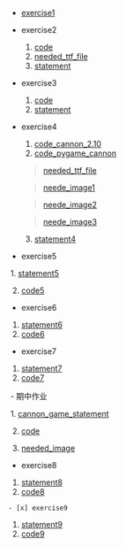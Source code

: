 - [exercise1](http://note.youdao.com/noteshare?id=d646ac76110cb7822ec38c5de546f585)

- exercise2
  1. [code](http://note.youdao.com/noteshare?id=b6a0a9f72b0bcdd47093e7019ac3eeed)
  2. [needed_ttf_file](http://note.youdao.com/noteshare?id=f13512a21e33ae3c4d3d4e533c77bf60)
  3. [statement](http://note.youdao.com/noteshare?id=f3becf6ac3f1f32e34a00c56cacf3965)
  
- exercise3
  1. [code](http://note.youdao.com/noteshare?id=a0198e895ad1648c3e8dadb5dd580633)
  2. [statement](http://note.youdao.com/noteshare?id=861655305cc0bb6b2ce1a3d88b85cd2c)
  
- exercise4
  1. [code_cannon_2.10](http://note.youdao.com/noteshare?id=6e78e2fab1f3681f633cb8cdcc25f957)
  2. [code_pygame_cannon](http://note.youdao.com/noteshare?id=3a0c2fdb4a056906acdc5948150c4768)
  > [needed_ttf_file](http://note.youdao.com/noteshare?id=f13512a21e33ae3c4d3d4e533c77bf60)
  
  > [neede_image1](http://note.youdao.com/noteshare?id=5eedae52d7115f47012b136f4adde3cd)
  
  > [neede_image2](http://note.youdao.com/noteshare?id=fc4438e8c309bd3db18dad479faff586)
  
  > [neede_image3](http://note.youdao.com/noteshare?id=dfc700f510ed5f8e26fec26ab5fcaf34)
  
  3. [statement4](http://note.youdao.com/noteshare?id=67677357e96c378149cbc4fd3eb262bc)

- exercise5

  1. [statement5](http://note.youdao.com/noteshare?id=1e4ee6f81aa565bca8c0d931bb8ee990)
  
  2. [code5](http://note.youdao.com/noteshare?id=061da04030fe1e2a1a265010a98417b8)
  
 -  exercise6
 
  1. [statement6](http://note.youdao.com/noteshare?id=ed6ecb544b782e2842f0b3f3def3eeb4)
  2. [code6](http://note.youdao.com/noteshare?id=6b3f5907bbaa6b6dab29f38dcde24070)
  
  -  exercise7
 
  1. [statement7](http://note.youdao.com/noteshare?id=77e12c088c159f1be7b22604a004edb1)
  2. [code7](http://note.youdao.com/noteshare?id=84dbde6194405b5d839cf5c2354f889e)
  
  - 期中作业
 
  1. [cannon_game_statement](http://note.youdao.com/noteshare?id=e7007e65fb9c0ae8102e940c4bc01f8f)
  
  2. [code](http://note.youdao.com/noteshare?id=3bf69e809dc4ee5d4e03a3fb2952f295)
  
  3. [needed_image](http://note.youdao.com/noteshare?id=df6c4834c5caad10fbf61772b1575f61)
  
  - exercise8
 
  1. [statement8](http://note.youdao.com/noteshare?id=ba897a228df07cd85c89a00d4aa7c408)
  2. [code8](http://note.youdao.com/noteshare?id=4575422046aeebd6b07ff385e0868eaa)
  
    - [x] exercise9
 
  1. [statement9](http://www.jianshu.com/p/d18570b373a0)
  2. [code9](http://note.youdao.com/noteshare?id=c8b8478163b1d462213264c29d9b9687)
